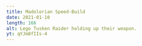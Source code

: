 ```yaml
---
title: Madolorian Speed-Build
date: 2021-01-10
length: 166
alt: Lego Tusken Raider holding up their weapon.
yt: qYJm8fIIs-4
---
```

